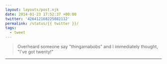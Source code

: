```yaml
---
layout: layouts/post.njk
date: 2014-01-23 17:52:37 +00:00
twitter: '426412168225882112'
permalink: /status/{{ twitter }}/
tags: 
  - tweet
---
```


> Overheard someone say "thingamabobs" and I immediately thought, "I've got twenty!"

---
